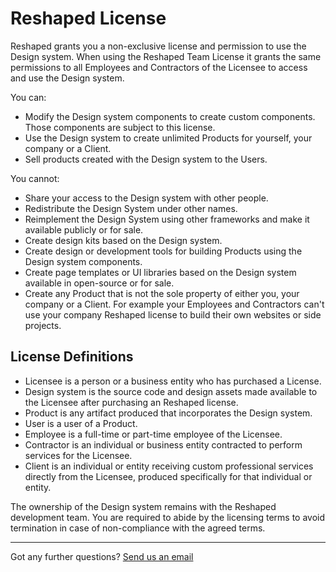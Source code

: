 # Reshaped License

Reshaped grants you a non-exclusive license and permission to use the Design system.
When using the Reshaped Team License it grants the same permissions to all Employees and Contractors of the Licensee to access and use the Design system.

You can:

- Modify the Design system components to create custom components. Those components are subject to this license.
- Use the Design system to create unlimited Products for yourself, your company or a Client.
- Sell products created with the Design system to the Users.

You cannot:

- Share your access to the Design system with other people.
- Redistribute the Design System under other names.
- Reimplement the Design System using other frameworks and make it available publicly or for sale.
- Create design kits based on the Design system.
- Create design or development tools for building Products using the Design system components.
- Create page templates or UI libraries based on the Design system available in open-source or for sale.
- Create any Product that is not the sole property of either you, your company or a Client. For example your Employees and Contractors can't use your company Reshaped license to build their own websites or side projects.

## License Definitions

- Licensee is a person or a business entity who has purchased a License.
- Design system is the source code and design assets made available to the Licensee after purchasing an Reshaped license.
- Product is any artifact produced that incorporates the Design system.
- User is a user of a Product.
- Employee is a full-time or part-time employee of the Licensee.
- Contractor is an individual or business entity contracted to perform services for the Licensee.
- Client is an individual or entity receiving custom professional services directly from the Licensee, produced specifically for that individual or entity.

The ownership of the Design system remains with the Reshaped development team.
You are required to abide by the licensing terms to avoid termination in case of non-compliance with the agreed terms.

---

Got any further questions? [Send us an email](mailto:blv.dmitry@gmail.com)
